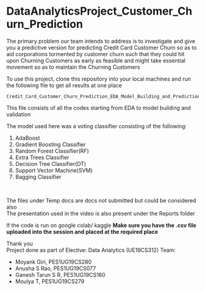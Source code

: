 # DataAnalyticsProject_Customer_Churn_Prediction

The primary problem our team intends to address is to investigate and give you a predictive version for predicting Credit Card Customer Churn so as to aid corporations tormented by customer churn such that they could hit upon Churning Customers as early as feasible and might take essential movement so as to maintain the Churning Customers
<br>

To use this project, clone this repository into your local machines and run the following file to get all results at one place
```
Credit_Card_Customer_Churn_Prediction_EDA_Model_Building_and_Predictions.ipynb
```
This file consists of all the codes starting from EDA to model building and validation
<br>

The model used here was a voting classifier consisting of the following:
1.	AdaBoost
2.	Gradient Boosting Classifier
3.	Random Forest Classifier(RF)
4.	Extra Trees Classifier
5.	Decision Tree Classifier(DT)
6.	Support Vector Machine(SVM)
7.	Bagging Classifier
<br>

The files under Temp docs are docs not submitted but could be considered also <br>
The presentation used in the video is also present under the Reports folder <br>

If the code is run on google colab/ kaggle
**Make sure you have the .csv file uploaded into the session and placed at the required place** <br>

Thank you <br>
Project done as part of Elective: Data Analytics (UE19CS312) 
Team:
* Moyank Giri, PES1UG19CS280
* Anusha S Rao, PES1UG19CS077
* Ganesh Tarun S R, PES1UG19CS160
* Moulya T, PES1UG19CS279

